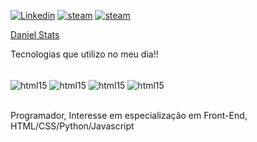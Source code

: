 [![Linkedin](https://img.shields.io/badge/LinkedIn-0077B5?style=for-the-badge&logo=linkedin&logoColor=white)](https://www.linkedin.com/in/daniel-zorgetto/?trk=onsite_shorturl)
[![steam](https://img.shields.io/badge/Steam-000000?style=for-the-badge&logo=steam&logoColor=white)](https://steamcommunity.com/id/Daniieel5K/)
[![steam](https://img.shields.io/badge/Discord-7289DA?style=for-the-badge&logo=discord&logoColor=white)](279291041847312384)

[Daniel Stats](https://github-readme-stats.vercel.app/api?username=zorDanieel&show_icons=true&theme=radical)


Tecnologias que utilizo no meu dia!!
<div style="display: inline_ block"><br/>
    <img align="center" alt="html15" src="https://img.shields.io/badge/HTML5-E34F26?style=for-the-badge&logo=html5&logoColor=white" />
    <img align="center" alt="html15" src="https://img.shields.io/badge/CSS3-1572B6?style=for-the-badge&logo=css3&logoColor=white" />
    <img align="center" alt="html15" src="https://img.shields.io/badge/Python-3776AB?style=for-the-badge&logo=python&logoColor=white" />
    <img align="center" alt="html15" src="https://img.shields.io/badge/JavaScript-323330?style=for-the-badge&logo=javascript&logoColor=F7DF1E" />
</div><br/>

Programador, Interesse em especialização em Front-End, HTML/CSS/Python/Javascript
